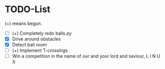 # TODO-List

\(+) means begun.

- [ ] (+) Completely redo balls.py
- [X] Drive around obstacles
- [X] Detect ball room
- [ ] (+) Implement T-crossings
- [ ] Win a competition in the name of our and your lord and saviour, L I N U X
